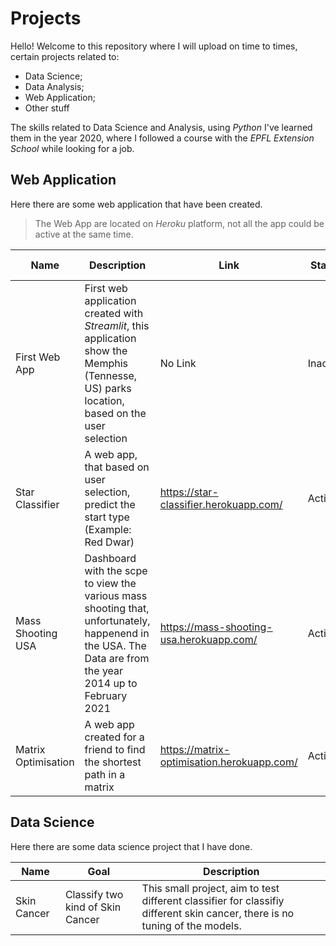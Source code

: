 # Projects
Hello! 
Welcome to this repository where I will upload on time to times, certain projects related to:
* Data Science; 
* Data Analysis;
* Web Application;
* Other stuff


The skills related to Data Science and Analysis, using _Python_ I've learned them in the year 2020, where I followed a course with the _EPFL Extension School_ while looking for a job.

## Web Application
Here there are some web application that have been created.

> The Web App are located on _Heroku_ platform, not all the app could be active at the same time.

|Name|Description|Link|Status|Programming Language|Language|
|----|----|----|----|----|----|
|First Web App|First web application created with _Streamlit_, this application show the Memphis (Tennesse, US) parks location, based on the user selection| No Link|Inactive|Python|English|
|Star Classifier| A web app, that based on user selection, predict the start type (Example: Red Dwar)|https://star-classifier.herokuapp.com/| Active|Python|English|
|Mass Shooting USA|Dashboard with the scpe to view the various mass shooting that, unfortunately, happenend in the USA. The Data are from the year 2014 up to February 2021|https://mass-shooting-usa.herokuapp.com/|Active|Python|English|
|Matrix Optimisation|A web app created for a friend to find the shortest path in a matrix|https://matrix-optimisation.herokuapp.com/|Active|Python|Italian|


## Data Science
Here there are some data science project that I have done.

|Name|Goal|Description|
|----|----|----|
|Skin Cancer|Classify two kind of Skin Cancer|This small project, aim to test different classifier for classifiy different skin cancer, there is no tuning of the models.|

